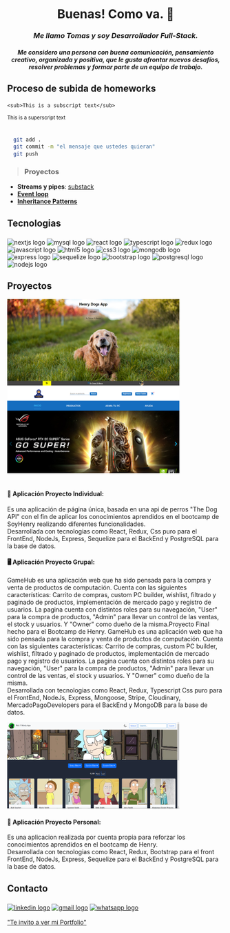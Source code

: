 **<h1 align="center">Buenas! Como va. 🧉</h1>**


 *<h3 align="center">Me llamo Tomas y soy Desarrollador Full-Stack.</h3>*
*<h4 align="center">Me considero una persona con buena comunicación, pensamiento creativo, organizada y positiva, que le gusta afrontar nuevos desafíos, resolver problemas y formar parte de un equipo de trabajo.</h4>*

##

 ## Proceso de subida de homeworks
 
 	<sub>This is a subscript text</sub>
 
<sup>This is a superscript text</sup>



##

```bash
  git add . 
  git commit -m "el mensaje que ustedes quieran"
  git push
```

### 

### 
>  ### Proyectos

- __Streams y pipes__: [substack](https://github.com/substack/stream-handbook)
- [__Event loop__](https://www.youtube.com/watch?v=8aGhZQkoFbQ)
- [__Inheritance Patterns__](http://davidshariff.com/blog/javascript-inheritance-patterns/#first-article)

 
 ##





###

<h2 align="left">Tecnologias</h2>

###

<div align="left">
  <img src="https://cdn.jsdelivr.net/gh/devicons/devicon/icons/nextjs/nextjs-original.svg" height="40" width="52" alt="nextjs logo"  />
  <img src="https://cdn.jsdelivr.net/gh/devicons/devicon/icons/mysql/mysql-original.svg" height="40" width="52" alt="mysql logo"  />
  <img src="https://cdn.jsdelivr.net/gh/devicons/devicon/icons/react/react-original.svg" height="40" width="52" alt="react logo"  />
  <img src="https://cdn.jsdelivr.net/gh/devicons/devicon/icons/typescript/typescript-original.svg" height="40" width="52" alt="typescript logo"  />
  <img src="https://cdn.jsdelivr.net/gh/devicons/devicon/icons/redux/redux-original.svg" height="40" width="52" alt="redux logo"  />
  <img src="https://cdn.jsdelivr.net/gh/devicons/devicon/icons/javascript/javascript-original.svg" height="40" width="52" alt="javascript logo"  />
  <img src="https://cdn.jsdelivr.net/gh/devicons/devicon/icons/html5/html5-original.svg" height="40" width="52" alt="html5 logo"  />
  <img src="https://cdn.jsdelivr.net/gh/devicons/devicon/icons/css3/css3-original.svg" height="40" width="52" alt="css3 logo"  />
  <img src="https://cdn.jsdelivr.net/gh/devicons/devicon/icons/mongodb/mongodb-original.svg" height="40" width="52" alt="mongodb logo"  />
  <img src="https://cdn.jsdelivr.net/gh/devicons/devicon/icons/express/express-original.svg" height="40" width="52" alt="express logo"  />
  <img src="https://cdn.jsdelivr.net/gh/devicons/devicon/icons/sequelize/sequelize-original.svg" height="40" width="52" alt="sequelize logo"  />
  <img src="https://cdn.jsdelivr.net/gh/devicons/devicon/icons/bootstrap/bootstrap-original.svg" height="40" width="52" alt="bootstrap logo"  />
  <img src="https://cdn.jsdelivr.net/gh/devicons/devicon/icons/postgresql/postgresql-original.svg" height="40" width="52" alt="postgresql logo"  />
  <img src="https://cdn.jsdelivr.net/gh/devicons/devicon/icons/nodejs/nodejs-original.svg" height="40" width="52" alt="nodejs logo"  />
</div>

###

###

<h2 align="left">Proyectos</h2>
<div align="left">
    <a href="https://app-dogs-tomas-di-bacco.vercel.app/" rel="noopener noreferrer" target="_blank"><img src=https://github.com/Tdibacco17/Tdibacco17/blob/main/PiDogs.jpg alt="background" width="400px" height="200px"/></a>
    <a href="https://gamehub-chi.vercel.app/" rel="noopener noreferrer" target="_blank"><img src=https://github.com/Tdibacco17/Tdibacco17/blob/main/ecommerce.jpg alt="background" width="400px" height="200px"/></a></br></br>
  <h4>🐶 Aplicación Proyecto Individual:</h4>
  <p>Es una aplicación de página única, basada en una api de perros "The Dog API" con el fin de aplicar los conocimientos aprendidos en el bootcamp de SoyHenry realizando diferentes funcionalidades.</br>
  Desarrollada con tecnologias como React, Redux, Css puro para el FrontEnd, NodeJs, Express, Sequelize para el BackEnd y PostgreSQL para la base de datos.</p>
  <h4>🖥️ Aplicación Proyecto Grupal:</h4>
  <p>GameHub es una aplicación web que ha sido pensada para la compra y venta de productos de computación. Cuenta con las siguientes características: Carrito de compras, custom PC builder, wishlist, filtrado y paginado de productos, implementación de mercado pago y registro de usuarios. La pagina cuenta con distintos roles para su navegación, "User" para la compra de productos, "Admin" para llevar un control de las ventas, el stock y usuarios. Y "Owner" como dueño de la misma.Proyecto Final hecho para el Bootcamp de Henry. GameHub es una aplicación web que ha sido pensada para la compra y venta de productos de computación. Cuenta con las siguientes características: Carrito de compras, custom PC builder, wishlist, filtrado y paginado de productos, implementación de mercado pago y registro de usuarios. La pagina cuenta con distintos roles para su navegación, "User" para la compra de productos, "Admin" para llevar un control de las ventas, el stock y usuarios. Y "Owner" como dueño de la misma.</br>
  Desarrollada con tecnologias como React, Redux, Typescript Css puro para el FrontEnd, NodeJs, Express, Mongoose, Stripe, Cloudinary, MercadoPagoDevelopers para el BackEnd y MongoDB para la base de datos.</p>
  
<a href="https://rick-y-morty-tomas-di-bacco.vercel.app/" rel="noopener noreferrer" target="_blank"><img src=https://github.com/Tdibacco17/Tdibacco17/blob/main/captura%20rick.png alt="background" width="400px" height="200px"/></a>
<h4>🧪 Aplicación Proyecto Personal:</h4>
<p>Es una aplicacion realizada por cuenta propia para reforzar los conocimientos aprendidos en el bootcamp de Henry.</br>
  Desarrollada con tecnologias como React, Redux, Bootstrap para el front FrontEnd, NodeJs, Express, Sequelize para el BackEnd y PostgreSQL para la base de datos.</p>

###

<h2 align="left">Contacto</h2>

###

<div align="left">
  <a href="https://www.linkedin.com/in/tomas-di-bacco/" rel="noopener noreferrer" target="_blank"><img src="https://raw.githubusercontent.com/maurodesouza/profile-readme-generator/master/src/assets/icons/social/linkedin/default.svg" width="52" height="40" alt="linkedin logo"  /></a>
   <a href="mailto:tomasdibacco@gmail.com" rel="noopener noreferrer" target="_blank"><img src="https://raw.githubusercontent.com/maurodesouza/profile-readme-generator/master/src/assets/icons/social/gmail/default.svg" width="52" height="40" alt="gmail logo"  /></a>
  <a href="https://wa.me/541166637192" rel="noopener noreferrer" target="_blank"><img src="https://raw.githubusercontent.com/maurodesouza/profile-readme-generator/master/src/assets/icons/social/whatsapp/default.svg" width="52" height="40" alt="whatsapp logo"  /></a>
</div>
</br>
<a href="https://portfolio-tomas-di-bacco.vercel.app/" rel="noopener noreferrer" target="_blank">"Te invito a ver mi Portfolio"</a>


###
